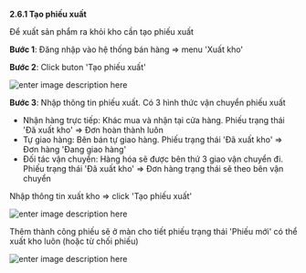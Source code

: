 
**2.6.1	Tạo phiếu xuất**

Để xuất sản phẩm ra khỏi kho cần tạo phiếu xuất

**Bước 1**: Đăng nhập vào hệ thống bán hàng => menu 'Xuất kho'

**Bước 2**:  Click buton 'Tạo phiếu xuất'

![enter image description here](https://static8.muarecdn.com/original/muare/images/2021/03/26/5893654_screenshot-6.png)

**Bước 3**: Nhập thông tin  phiếu xuất. Có 3 hình thức vận chuyển phiếu xuất

 + Nhận hàng trực tiếp: Khác mua và nhận tại cửa hàng. Phiếu trạng thái 'Đã xuất kho' => Đơn hoàn thành luôn 
+ Tự giao hàng: Bên bán tự giao hàng. Phiếu trạng thái 'Đã xuất kho' => Đơn hàng 'Đang giao hàng' 
+ Đối tác vận chuyển: Hàng hóa sẽ được bên thứ 3 giao vận chuyển đi.  Phiếu trạng thái 'Đã xuất kho' => Đơn hàng trạng thái sẽ theo bên vận chuyển

Nhập thông tin xuất kho => click 'Tạo phiếu xuất' 

![enter image description here](https://static8.muarecdn.com/original/muare/images/2021/03/26/5893696_screenshot-7.png)
          
Thêm thành công phiếu sẽ ở màn cho tiết phiếu trạng thái 'Phiếu mới'  có thể xuất kho luôn (hoặc từ chối phiếu)

![enter image description here](https://static8.muarecdn.com/original/muare/images/2021/03/26/5893697_screenshot-8.png)


